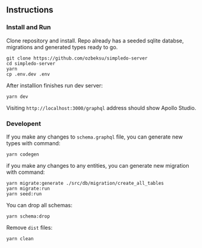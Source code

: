 ## Instructions

### Install and Run

Clone repository and install. Repo already has a seeded sqlite databse, migrations and generated types ready to go.

```shell
git clone https://github.com/ozbeksu/simpledo-server
cd simpledo-server
yarn
cp .env.dev .env
```

After installion finishes run dev server:

```shell
yarn dev
```

Visiting `http://localhost:3000/graphql` address should show Apollo Studio.

### Developent

If you make any changes to `schema.graphql` file, you can generate new types with command:

```shell
yarn codegen
```

if you make any changes to any entities, you can generate new migration with command:

```shell
yarn migrate:generate ./src/db/migration/create_all_tables
yarn migrate:run
yarn seed:run
```

You can drop all schemas:

```shell
yarn schema:drop
```

Remove `dist` files:

```shell
yarn clean
```